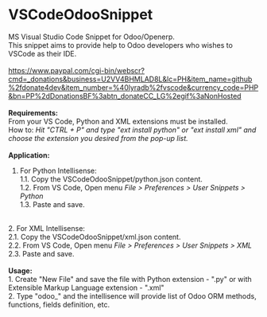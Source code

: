 # VSCodeOdooSnippet
MS Visual Studio Code Snippet for Odoo/Openerp.
<br/>
This snippet aims to provide help to Odoo developers who wishes to VSCode as their IDE.
<br/>
<br/>
https://www.paypal.com/cgi-bin/webscr?cmd=_donations&business=U2VV4BHMLAD8L&lc=PH&item_name=github%2fdonate4dev&item_number=%40lyradb%2fvscode&currency_code=PHP&bn=PP%2dDonationsBF%3abtn_donateCC_LG%2egif%3aNonHosted
<br/>
<br/>
<b>Requirements:</b><br/>
From your VS Code, Python and XML extensions must be installed.<br/>
  How to: <i>Hit "CTRL + P" and type "ext install python" or "ext install xml" and choose the extension you desired from the pop-up list.</i>
<br/>
<br/>
<b>Application:</b><br/>
1. For Python Intellisense:<br>
  1.1. Copy the VSCodeOdooSnippet/python.json content.<br/>
  1.2. From VS Code, Open menu <i>File > Preferences > User Snippets > Python</i><br/>
  1.3. Paste and save.
<br/>
2. For XML Intellisense:<br>
  2.1. Copy the VSCodeOdooSnippet/xml.json content.<br/>
  2.2. From VS Code, Open menu <i>File > Preferences > User Snippets > XML</i><br/>
  2.3. Paste and save.
<br/>
<br/>
<b>Usage:</b><br/>
1. Create "New File" and save the file with Python extension - ".py" or with Extensible Markup Language extension - ".xml"
<br/>
2. Type "odoo_" and the intellisence will provide list of Odoo ORM methods, functions, fields definition, etc.

